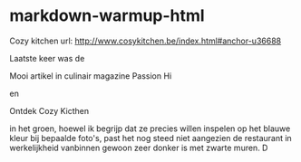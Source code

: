 # markdown-warmup-html



Cozy kitchen url: http://www.cosykitchen.be/index.html#anchor-u36688

Laatste keer was  de <p>Mooi artikel in culinair magazine Passion Hi</p>
en <p>Ontdek Cozy Kicthen</p> in het groen, hoewel ik begrijp dat ze  precies willen inspelen op het blauwe kleur bij bepaalde
foto's, past het nog steed niet aangezien de restaurant in werkelijkheid vanbinnen gewoon zeer donker is met zwarte muren.
D
